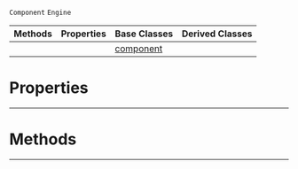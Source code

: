  `Component` `Engine`



|Methods|Properties|Base Classes|Derived Classes|
|---|---|---|---|
| | |[component](https://github.com/dragonCASTjosh/PlasmaDocs/blob/master/code_reference/class_reference/component.markdown)| |


 #  Properties


---  
 #  Methods


---  
 

 